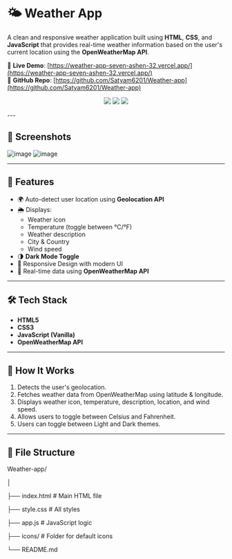 # 🌤️ Weather App

A clean and responsive weather application built using **HTML**, **CSS**, and **JavaScript** that provides real-time weather information based on the user's current location using the **OpenWeatherMap API**.

🔗 **Live Demo**: [https://weather-app-seven-ashen-32.vercel.app/](https://weather-app-seven-ashen-32.vercel.app/)  
📂 **GitHub Repo**: [https://github.com/Satyam6201/Weather-app](https://github.com/Satyam6201/Weather-app)

<p align="center">
  <a href="https://simon-says-game-advance.vercel.app/" target="_blank"><img src="https://img.shields.io/badge/🔴 Live-Demo-green?style=for-the-badge" /></a>
  <a href="https://github.com/Satyam6201/Simon-Says-Game" target="_blank"><img src="https://img.shields.io/badge/💻 Source-Code-blue?style=for-the-badge" /></a>
  <a href="https://www.linkedin.com/in/satyam-kumar-mishra-9bb980291/" target="_blank"><img src="https://img.shields.io/badge/📇 Connect-LinkedIn-0A66C2?style=for-the-badge&logo=linkedin" /></a>
</p>
---

## 📸 Screenshots

![image](https://github.com/user-attachments/assets/710a9618-e99d-4439-bf00-983d28726018)
![image](https://github.com/user-attachments/assets/c33a8ff3-4161-432b-9409-0fdbbee350f7)

---

## 🚀 Features

- 🌍 Auto-detect user location using **Geolocation API**
- 🌦️ Displays:
  - Weather icon
  - Temperature (toggle between °C/°F)
  - Weather description
  - City & Country
  - Wind speed
- 🌗 **Dark Mode Toggle**
- 📱 Responsive Design with modern UI
- 📡 Real-time data using **OpenWeatherMap API**

---

## 🛠️ Tech Stack

- **HTML5**
- **CSS3**
- **JavaScript (Vanilla)**
- **OpenWeatherMap API**

---

## 🧠 How It Works

1. Detects the user's geolocation.
2. Fetches weather data from OpenWeatherMap using latitude & longitude.
3. Displays weather icon, temperature, description, location, and wind speed.
4. Allows users to toggle between Celsius and Fahrenheit.
5. Users can toggle between Light and Dark themes.

---

## 📂 File Structure

Weather-app/

│

├── index.html # Main HTML file

├── style.css # All styles

├── app.js # JavaScript logic

├── icons/ # Folder for default icons

└── README.md
